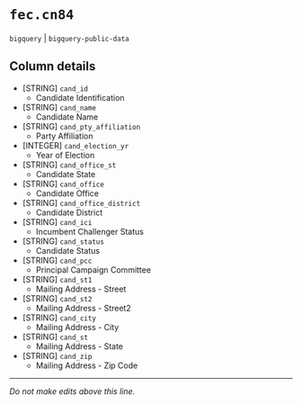 # `fec.cn84`
`bigquery` | `bigquery-public-data`

## Column details
* [STRING]    `cand_id`
  - Candidate Identification
* [STRING]    `cand_name`
  - Candidate Name
* [STRING]    `cand_pty_affiliation`
  - Party Affiliation
* [INTEGER]   `cand_election_yr`
  - Year of Election
* [STRING]    `cand_office_st`
  - Candidate State
* [STRING]    `cand_office`
  - Candidate Office
* [STRING]    `cand_office_district`
  - Candidate District
* [STRING]    `cand_ici`
  - Incumbent Challenger Status
* [STRING]    `cand_status`
  - Candidate Status
* [STRING]    `cand_pcc`
  - Principal Campaign Committee
* [STRING]    `cand_st1`
  - Mailing Address - Street
* [STRING]    `cand_st2`
  - Mailing Address - Street2
* [STRING]    `cand_city`
  - Mailing Address - City
* [STRING]    `cand_st`
  - Mailing Address - State
* [STRING]    `cand_zip`
  - Mailing Address - Zip Code

-------------------------------------------------------------------------------
*Do not make edits above this line.*
